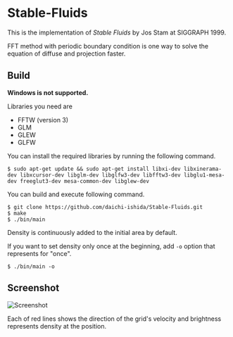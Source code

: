 # Stable-Fluids
This is the implementation of *Stable Fluids* by Jos Stam at SIGGRAPH 1999.

FFT method with periodic boundary condition is one way to solve the equation of diffuse and projection faster.


## Build
**Windows is not supported.**

Libraries you need are
- FFTW (version 3)
- GLM
- GLEW
- GLFW

You can install the required libraries by running the following command.

```shell
$ sudo apt-get update && sudo apt-get install libxi-dev libxinerama-dev libxcursor-dev libglm-dev libglfw3-dev libfftw3-dev libglu1-mesa-dev freeglut3-dev mesa-common-dev libglew-dev
```


You can build and execute following command.

```shell
$ git clone https://github.com/daichi-ishida/Stable-Fluids.git
$ make
$ ./bin/main
```

Density is continuously added to the initial area by default.

If you want to set density only once at the beginning, 
add `-o` option that represents for "once".

```shell
$ ./bin/main -o
```

## Screenshot

![Screenshot](output/Screenshot.png)

Each of red lines shows the direction of the grid's velocity and 
brightness represents density at the position.